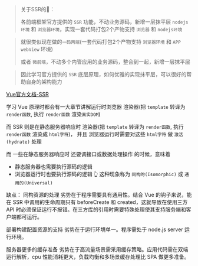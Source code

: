 
> 关于SSR的🤔：
>
> 各前端框架官方提供的 `SSR` 功能，不动业务源码，新增一层抹平层 `nodejs环境` 和 `浏览器环境`，实现一套代码打包2个产物支持 `浏览器` 和 `nodejs环境`


> 就很类似现在做的`一码两端`(一套代码打包2个产物支持 `浏览器环境` 和 `APP webView` 环境)
>
> 或者 `微前端`，不动多个内管应用的业务源码，整合到一起，新增一层抹平层

> 因此学习官方提供的 `SSR` 底层原理，如何优雅的实现抹平层，可以很好的帮助自身的架构能力


[Vue官方文档-SSR](https://cn.vuejs.org/guide/scaling-up/ssr.html)

学习 Vue 原理时都会有一大章节讲解运行时浏览器 渲染器(把 `template` 转译为 `render函数`, 执行 `render函数` 渲染`真实DOM`)

而 SSR 则是在静态服务器响应时 渲染器(把 `template` 转译为 `render函数`, 执行 `render函数` 渲染成 `html字符`)， 并且 浏览器运行时需要对这些 `html字符` 做 `激活(hydrate)` 处理

而 一些在静态服务器响应时 还要调接口或数据处理操作 的时候，意味着
- 静态服务器也需要执行源码的逻辑
- 浏览器运行时也要执行源码的逻辑
👆 这种现象称为 `同构的(Isomorphic)` 或 `通用的(Universal)`


缺点：
同构资源的处理
劣势在于程序需要具有通用性。结合 Vue 的钩子来说，能在 SSR 中调用的生命周期只有 beforeCreate 和 created，这就导致在使用三方 API 时必须保证运行不报错。在三方库的引用时需要特殊处理使其支持服务端和客户端都可运行。

部署构建配置资源的支持
劣势在于运行环境单一。程序需处于 node.js server 运行环境。

服务器更多的缓存准备
劣势在于高流量场景需采用缓存策略。应用代码需在双端运行解析，cpu 性能消耗更大，负载均衡和多场景缓存处理比 SPA 做更多准备。

